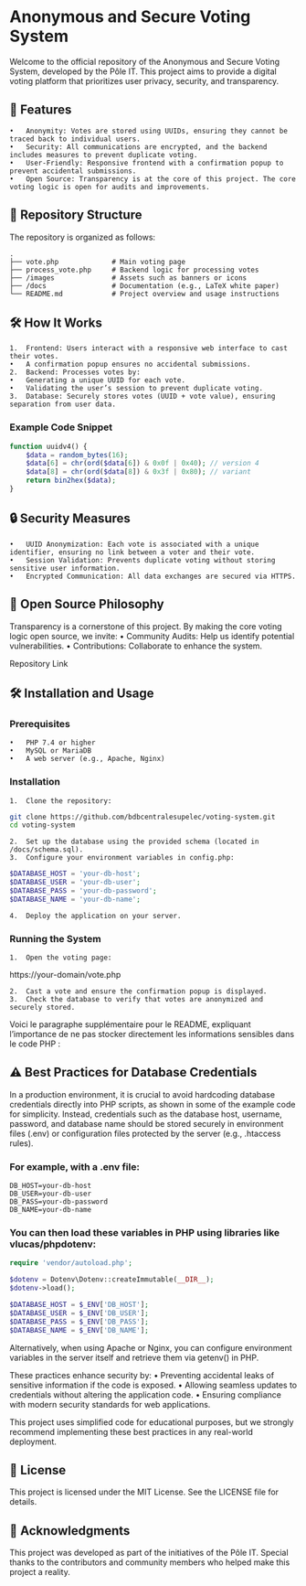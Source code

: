 # Anonymous and Secure Voting System

Welcome to the official repository of the Anonymous and Secure Voting System, developed by the Pôle IT. This project aims to provide a digital voting platform that prioritizes user privacy, security, and transparency.

## 🚀 Features

	•	Anonymity: Votes are stored using UUIDs, ensuring they cannot be traced back to individual users.
	•	Security: All communications are encrypted, and the backend includes measures to prevent duplicate voting.
	•	User-Friendly: Responsive frontend with a confirmation popup to prevent accidental submissions.
	•	Open Source: Transparency is at the core of this project. The core voting logic is open for audits and improvements.

## 📂 Repository Structure

The repository is organized as follows:
```cleartext
.
├── vote.php             # Main voting page
├── process_vote.php     # Backend logic for processing votes
├── /images              # Assets such as banners or icons
├── /docs                # Documentation (e.g., LaTeX white paper)
└── README.md            # Project overview and usage instructions
```

## 🛠️ How It Works

	1.	Frontend: Users interact with a responsive web interface to cast their votes.
	•	A confirmation popup ensures no accidental submissions.
	2.	Backend: Processes votes by:
	•	Generating a unique UUID for each vote.
	•	Validating the user’s session to prevent duplicate voting.
	3.	Database: Securely stores votes (UUID + vote value), ensuring separation from user data.

### Example Code Snippet
```php
function uuidv4() {
    $data = random_bytes(16);
    $data[6] = chr(ord($data[6]) & 0x0f | 0x40); // version 4
    $data[8] = chr(ord($data[8]) & 0x3f | 0x80); // variant
    return bin2hex($data);
}
```
## 🔒 Security Measures

	•	UUID Anonymization: Each vote is associated with a unique identifier, ensuring no link between a voter and their vote.
	•	Session Validation: Prevents duplicate voting without storing sensitive user information.
	•	Encrypted Communication: All data exchanges are secured via HTTPS.

## 📜 Open Source Philosophy

Transparency is a cornerstone of this project. By making the core voting logic open source, we invite:
	•	Community Audits: Help us identify potential vulnerabilities.
	•	Contributions: Collaborate to enhance the system.

Repository Link

## 🛠️ Installation and Usage

### Prerequisites

	•	PHP 7.4 or higher
	•	MySQL or MariaDB
	•	A web server (e.g., Apache, Nginx)

### Installation

	1.	Clone the repository: 
 ```bash
 git clone https://github.com/bdbcentralesupelec/voting-system.git
cd voting-system
```

	2.	Set up the database using the provided schema (located in /docs/schema.sql).
	3.	Configure your environment variables in config.php:
```php
$DATABASE_HOST = 'your-db-host';
$DATABASE_USER = 'your-db-user';
$DATABASE_PASS = 'your-db-password';
$DATABASE_NAME = 'your-db-name';
```

	4.	Deploy the application on your server.

### Running the System

	1.	Open the voting page:

https://your-domain/vote.php


	2.	Cast a vote and ensure the confirmation popup is displayed.
	3.	Check the database to verify that votes are anonymized and securely stored.

Voici le paragraphe supplémentaire pour le README, expliquant l’importance de ne pas stocker directement les informations sensibles dans le code PHP :

## ⚠️ Best Practices for Database Credentials

In a production environment, it is crucial to avoid hardcoding database credentials directly into PHP scripts, as shown in some of the example code for simplicity. Instead, credentials such as the database host, username, password, and database name should be stored securely in environment files (.env) or configuration files protected by the server (e.g., .htaccess rules).

### For example, with a .env file:
```cleartext
DB_HOST=your-db-host
DB_USER=your-db-user
DB_PASS=your-db-password
DB_NAME=your-db-name
```
### You can then load these variables in PHP using libraries like vlucas/phpdotenv:

```php
require 'vendor/autoload.php';

$dotenv = Dotenv\Dotenv::createImmutable(__DIR__);
$dotenv->load();

$DATABASE_HOST = $_ENV['DB_HOST'];
$DATABASE_USER = $_ENV['DB_USER'];
$DATABASE_PASS = $_ENV['DB_PASS'];
$DATABASE_NAME = $_ENV['DB_NAME'];
```

Alternatively, when using Apache or Nginx, you can configure environment variables in the server itself and retrieve them via getenv() in PHP.

These practices enhance security by:
	•	Preventing accidental leaks of sensitive information if the code is exposed.
	•	Allowing seamless updates to credentials without altering the application code.
	•	Ensuring compliance with modern security standards for web applications.

This project uses simplified code for educational purposes, but we strongly recommend implementing these best practices in any real-world deployment.

## 📄 License

This project is licensed under the MIT License. See the LICENSE file for details.

## 💬 Acknowledgments

This project was developed as part of the initiatives of the Pôle IT. Special thanks to the contributors and community members who helped make this project a reality.
